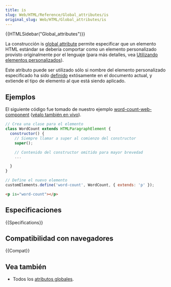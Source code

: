 ```yaml
---
title: is
slug: Web/HTML/Reference/Global_attributes/is
original_slug: Web/HTML/Global_attributes/is
---
```


{{HTMLSidebar("Global_attributes")}}

La construcción is [global attribute](/es/docs/Web/HTML/Global_attributes) permite especificar que un elemento HTML estándar se debería comportar como un elemento personalizado provisto originalmente por el lenguaje (para más detalles, vea [Utilizando elementos personalizados](/es/docs/Web/API/Web_components/Using_custom_elements)).

Este atributo puede ser utilizado sólo si nombre del elemento personalizado especificado ha sido [definido](/es/docs/Web/API/CustomElementRegistry/define) extósamente en el documento actual, y extiende el tipo de elemento al que está siendo aplicado.

## Ejemplos

El siguiente código fue tomado de nuestro ejemplo [word-count-web-component](https://github.com/mdn/web-components-examples/tree/master/word-count-web-component) ([véalo también en vivo](https://mdn.github.io/web-components-examples/word-count-web-component/)).

```js
// Crea una clase para el elemento
class WordCount extends HTMLParagraphElement {
  constructor() {
    // Siempre llamar a super al comienzo del constructor
    super();

    // Contenido del constructor omitido para mayor brevedad
    ...

  }
}

// Define el nuevo elemento
customElements.define('word-count', WordCount, { extends: 'p' });
```

```html
<p is="word-count"></p>
```

## Especificaciones

{{Specifications}}

## Compatibilidad con navegadores

{{Compat}}

## Vea también

- Todos los [atributos globales](/es/docs/Web/HTML/Global_attributes).
